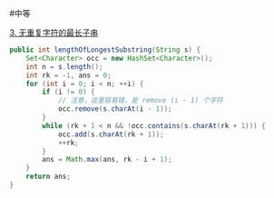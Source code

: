 #中等 

[3. 无重复字符的最长子串](https://leetcode.cn/problems/longest-substring-without-repeating-characters/)

```java
public int lengthOfLongestSubstring(String s) {
	Set<Character> occ = new HashSet<Character>();
	int n = s.length();
	int rk = -1, ans = 0;
	for (int i = 0; i < n; ++i) {
		if (i != 0) {
			// 注意，这里容易错，是 remove (i - 1) 个字符
			occ.remove(s.charAt(i - 1));
		}
		while (rk + 1 < n && !occ.contains(s.charAt(rk + 1))) {
			occ.add(s.charAt(rk + 1));
			++rk;
		}
		ans = Math.max(ans, rk - i + 1);
	}
	return ans;
}

```
